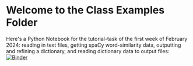 # Welcome to the Class Examples Folder

Here's a Python Notebook for the tutorial-task of the first week of February 2024: 
reading in text files, getting spaCy word-similarity data, outputting and refining a dictionary, and reading dictionary data to output files:
[![Binder](https://mybinder.org/badge_logo.svg)](https://mybinder.org/v2/gh/newtfire/textAnalysis-Hub/d66bd412cd0bd192b301c485a1a88a68685f5372?urlpath=lab%2Ftree%2FClass-Examples%2FPython%2FreadFileCollections-example%2FrdColl-and-Outputs.ipynb)
